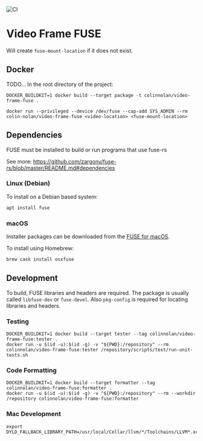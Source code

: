 ![CI](https://github.com/colin-nolan/video-frame-fuse/workflows/CI/badge.svg)

# Video Frame FUSE

Will create `fuse-mount-location` if it does not exist.


## Docker
TODO...
In the root directory of the project:
```
DOCKER_BUILDKIT=1 docker build --target package -t colinnolan/video-frame-fuse .
```

```
docker run --privileged --device /dev/fuse --cap-add SYS_ADMIN --rm colin-nolan/video-frame-fuse <video-location> <fuse-mount-location>
``` 


## Dependencies
FUSE must be installed to build or run programs that use fuse-rs

See more:
https://github.com/zargony/fuse-rs/blob/master/README.md#dependencies

### Linux (Debian)
To install on a Debian based system:
```sh 
apt install fuse
```

### macOS
Installer packages can be downloaded from the [FUSE for macOS](https://osxfuse.github.io/).

To install using Homebrew:
```sh
brew cask install osxfuse
```


## Development
To build, FUSE libraries and headers are required. The package is usually called `libfuse-dev` or `fuse-devel`. 
Also `pkg-config` is required for locating libraries and headers.

### Testing
```
DOCKER_BUILDKIT=1 docker build --target tester --tag colinnolan/video-frame-fuse:tester .
docker run -u $(id -u):$(id -g) -v "${PWD}:/repository" --rm colinnolan/video-frame-fuse:tester /repository/scripts/test/run-unit-tests.sh
```

### Code Formatting
```
DOCKER_BUILDKIT=1 docker build --target formatter --tag colinnolan/video-frame-fuse:formatter .
docker run -u $(id -u):$(id -g) -v "${PWD}:/repository" --rm --workdir /repository colinnolan/video-frame-fuse:formatter
```

### Mac Development
```
export DYLD_FALLBACK_LIBRARY_PATH=/usr/local/Cellar/llvm/*/Toolchains/LLVM*.xctoolchain/usr/lib
```

